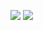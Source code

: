 <a href="https://velog.io/@keemewoon"><img src="https://img.shields.io/badge/Velog-3DDC84?style=flat-square&logo=Blogger&logoColor=white"/></a>
<a href="keemewoon.github.io/Mewoonfolio/"><img src="https://img.shields.io/badge/GitHub-181717?style=flat-square&logo=Blogger&logoColor=white"/></a>

